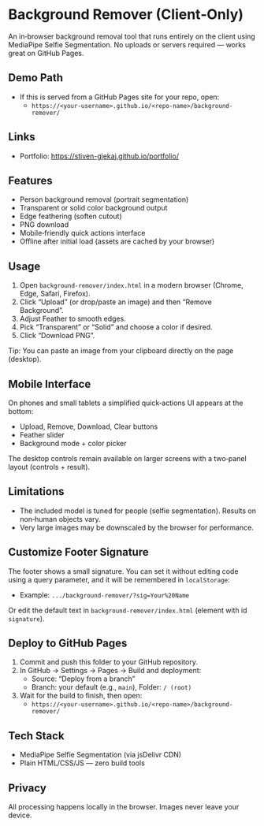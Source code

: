 # Background Remover (Client‑Only)

An in‑browser background removal tool that runs entirely on the client using MediaPipe Selfie Segmentation. No uploads or servers required — works great on GitHub Pages.

## Demo Path

- If this is served from a GitHub Pages site for your repo, open:
  - `https://<your-username>.github.io/<repo-name>/background-remover/`

## Links

- Portfolio: https://stiven-gjekaj.github.io/portfolio/

## Features

- Person background removal (portrait segmentation)
- Transparent or solid color background output
- Edge feathering (soften cutout)
- PNG download
- Mobile‑friendly quick actions interface
- Offline after initial load (assets are cached by your browser)

## Usage

1. Open `background-remover/index.html` in a modern browser (Chrome, Edge, Safari, Firefox).
2. Click “Upload” (or drop/paste an image) and then “Remove Background”.
3. Adjust Feather to smooth edges.
4. Pick “Transparent” or “Solid” and choose a color if desired.
5. Click “Download PNG”.

Tip: You can paste an image from your clipboard directly on the page (desktop).

## Mobile Interface

On phones and small tablets a simplified quick‑actions UI appears at the bottom:

- Upload, Remove, Download, Clear buttons
- Feather slider
- Background mode + color picker

The desktop controls remain available on larger screens with a two‑panel layout (controls + result).

## Limitations

- The included model is tuned for people (selfie segmentation). Results on non‑human objects vary.
- Very large images may be downscaled by the browser for performance.

## Customize Footer Signature

The footer shows a small signature. You can set it without editing code using a query parameter, and it will be remembered in `localStorage`:

- Example: `.../background-remover/?sig=Your%20Name`

Or edit the default text in `background-remover/index.html` (element with id `signature`).

## Deploy to GitHub Pages

1. Commit and push this folder to your GitHub repository.
2. In GitHub → Settings → Pages → Build and deployment:
   - Source: “Deploy from a branch”
   - Branch: your default (e.g., `main`), Folder: `/ (root)`
3. Wait for the build to finish, then open:
   - `https://<your-username>.github.io/<repo-name>/background-remover/`

## Tech Stack

- MediaPipe Selfie Segmentation (via jsDelivr CDN)
- Plain HTML/CSS/JS — zero build tools

## Privacy

All processing happens locally in the browser. Images never leave your device.

